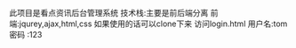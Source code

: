 此项目是看点资讯后台管理系统
技术栈:主要是前后端分离
      前端:jqurey,ajax,html,css
如果使用的话可以clone下来
访问login.html
用户名:tom
密码  :123